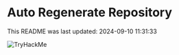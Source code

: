 # Auto Regenerate Repository

This README was last updated: 2024-09-10 11:31:33

 ![TryHackMe](https://tryhackme.com/badge/533634)